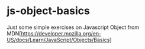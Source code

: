 # js-object-basics

Just some simple exercises on Javascript Object from MDN[https://developer.mozilla.org/en-US/docs/Learn/JavaScript/Objects/Basics]

